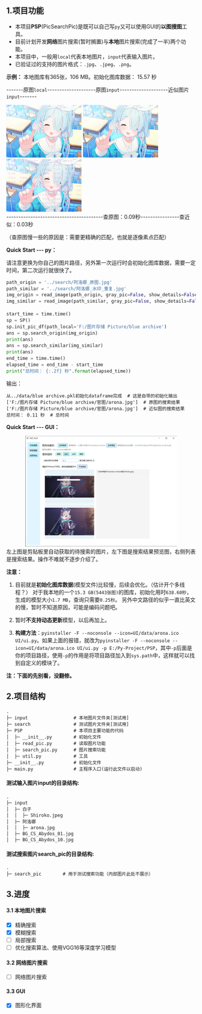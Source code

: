 ## 1.项目功能
- 本项目**PSP**(PicSearchPic)是既可以自己写`py`又可以使用GUI的**以图搜图**工具。
- 目前计划开发**网络**图片搜索(暂时搁置)与**本地**图片搜索(完成了一半)两个功能。
- 本项目中，一般用`local`代表本地图片，`input`代表输入图片。
- 已验证过的支持的图片格式：`.jpg`、`.jpeg`、`.png`。

**示例：**
本地图库有365张，106 MB。初始化图库数据： 15.57 秒

-------原图`local`--------------------原图`input`--------------------近似图片`input`-------
<div>
    <img src="input/阿洛娜/arona.jpg" width="200">
    <img src="search/阿洛娜_原图.jpg" width="200">
    <img src="search/阿洛娜_水印_重复.jpg" width="200">
</div>
----------------------------------------查原图：0.09秒----------------查近似：0.03秒

（查原图慢一些的原因是：需要更精确的匹配，也就是逐像素点匹配）

**Quick Start --- py：**

请注意更换为你自己的图片路径，另外第一次运行时会初始化图库数据，需要一定时间，第二次运行就很快了。
```python
path_origin = '../search/阿洛娜_原图.jpg'
path_similar = '../search/阿洛娜_水印_重复.jpg'
img_origin = read_image(path_origin, gray_pic=False, show_details=False)
img_similar = read_image(path_similar, gray_pic=False, show_details=False)

start_time = time.time()
sp = SP()
sp.init_pic_df(path_local='F:/图片存储 Picture/blue archive')
ans = sp.search_origin(img_origin)
print(ans)
ans = sp.search_similar(img_similar)
print(ans)
end_time = time.time()
elapsed_time = end_time - start_time
print("总时间： {:.2f} 秒".format(elapsed_time))
```
输出：
```
从../data/blue archive.pkl初始化dataframe完成  # 这是自带的初始化输出
['F:/图片存储 Picture/blue archive/官图/arona.jpg']  # 原图的搜索结果
['F:/图片存储 Picture/blue archive/官图/arona.jpg']  # 近似图的搜索结果
总时间： 0.11 秒  # 总时间
```

**Quick Start --- GUI：**
<div align="center">
    <img src="assets/界面.png" width="80%">
</div>
左上图是剪贴板里自动获取的待搜索的图片，左下图是搜索结果预览图，右侧列表是搜索结果。操作不难就不逐步介绍了。

**注意：**
1. 目前就是**初始化图库数据**(模型文件)比较慢，后续会优化。（估计开个多线程？）
对于我本地的一个`15.3 GB(5443张图)`的图库，初始化用时`638.60秒`，生成的模型大小`1.7 MB`，查询只需要`0.25秒`。
另外中文路径的似乎一直比英文的慢，暂时不知道原因，可能是编码问题吧。

2. 暂时**不支持动态更新**模型，以后再加上。

3. **构建方法**：`pyinstaller -F --noconsole --icon=UI/data/arona.ico UI/ui.py`。如果上面的报错，就改为`pyinstaller -F --noconsole --icon=UI/data/arona.ico UI/ui.py -p E:/Py-Project/PSP`，其中`-p`后面是你的项目路径，使用`-p`的作用是将项目路径加入到`sys.path`中，这样就可以找到自定义的模块了。


**注：下面的先别看，没翻修。**

## 2.项目结构
```
.
├─ input                 # 本地图片文件夹[测试用]
├─ search                # 测试图片文件夹[测试用]
├─ PSP                   # 本项目主要功能的代码
│  ├─ __init__.py        # 初始化文件
│  ├─ read_pic.py        # 读取图片功能
│  ├─ search_pic.py      # 图片搜索功能
│  ├─ util.py            # 工具
├─ __init__.py           # 初始化文件
├─ main.py               # 主程序入口(运行此文件以启动)
```
#### 测试输入图片input的目录结构:
```
.
├─ input
│  ├─ 白子
│  │  ├─ Shiroko.jpeg
│  ├─ 阿洛娜
│  │  ├─ arona.jpg
│  ├─ BG_CS_Abydos_01.jpg
│  ├─ BG_CS_Abydos_10.jpg
```
#### 测试搜索图片search_pic的目录结构:
```
.
├─ search_pic        # 用于测试搜索功能（内部图片此处不展示）
```

## 3.进度
#### 3.1 本地图片搜索
- [x] 精确搜索
- [x] 模糊搜索
- [ ] 局部搜索
- [ ] 优化搜索算法、使用VGG16等深度学习模型
#### 3.2 网络图片搜索
- [ ] 网络图片搜索
#### 3.3 GUI
- [x] 图形化界面
